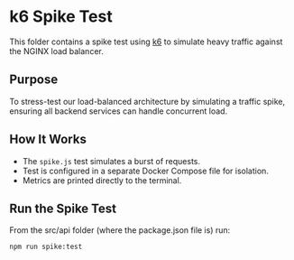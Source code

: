 # k6 Spike Test

This folder contains a spike test using [k6](https://k6.io/) to simulate heavy traffic against the NGINX load balancer.

## Purpose

To stress-test our load-balanced architecture by simulating a traffic spike, ensuring all backend services can handle concurrent load.

## How It Works

- The `spike.js` test simulates a burst of requests.
- Test is configured in a separate Docker Compose file for isolation.
- Metrics are printed directly to the terminal.

## Run the Spike Test

From the src/api folder (where the package.json file is) run:

```bash
npm run spike:test
```
